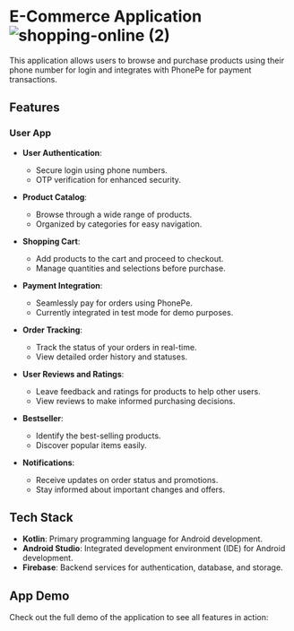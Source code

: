 # E-Commerce Application     ![shopping-online (2)](https://github.com/Astha0123/E-CommerceApplication/assets/97621624/eb0830af-d5ba-4a04-b336-798e441f8517)


This application allows users to browse and purchase products using their phone number for login and integrates with PhonePe for payment transactions.

## Features

### User App

- **User Authentication**: 
  - Secure login using phone numbers.
  - OTP verification for enhanced security.

- **Product Catalog**: 
  - Browse through a wide range of products.
  - Organized by categories for easy navigation.

- **Shopping Cart**: 
  - Add products to the cart and proceed to checkout.
  - Manage quantities and selections before purchase.

- **Payment Integration**: 
  - Seamlessly pay for orders using PhonePe.
  - Currently integrated in test mode for demo purposes.

- **Order Tracking**: 
  - Track the status of your orders in real-time.
  - View detailed order history and statuses.

- **User Reviews and Ratings**: 
  - Leave feedback and ratings for products to help other users.
  - View reviews to make informed purchasing decisions.

- **Bestseller**: 
  - Identify the best-selling products.
  - Discover popular items easily.

- **Notifications**: 
  - Receive updates on order status and promotions.
  - Stay informed about important changes and offers.

## Tech Stack

- **Kotlin**: Primary programming language for Android development.
- **Android Studio**: Integrated development environment (IDE) for Android development.
- **Firebase**: Backend services for authentication, database, and storage.

## App Demo

Check out the full demo of the application to see all features in action:

